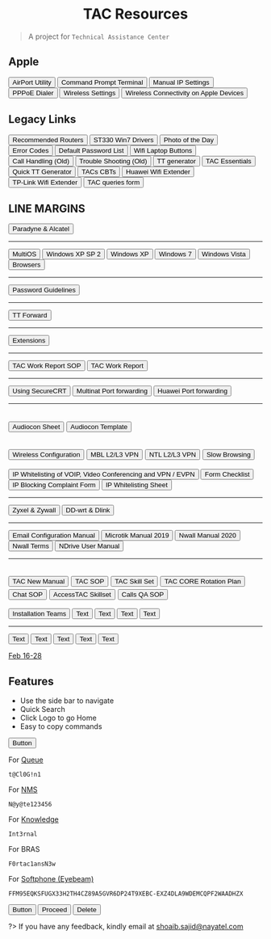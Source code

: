 
<h1 align="center"> TAC Resources </h1>

> A project for `Technical Assistance Center`


## Apple

<button class="mbtn blue" onclick="window.open('http://knowledge.dsl.net.pk/Apple/AirPort%20Utility%20Manual.pdf', '_blank')">AirPort Utility</button>
<button class="mbtn blue" onclick="window.open('http://knowledge.dsl.net.pk/Apple/Command%20Prompt_Ternminal.pdf', '_blank')">Command Prompt Terminal</button>
<button class="mbtn blue" onclick="window.open('http://knowledge.dsl.net.pk/Apple/Manual%20IP%20Settings.pdf', '_blank')">Manual IP Settings</button>
<button class="mbtn blue" onclick="window.open('http://knowledge.dsl.net.pk/Apple/PPPOE%20dialer.pdf', '_blank')">PPPoE Dialer</button>
<button class="mbtn blue" onclick="window.open('http://knowledge.dsl.net.pk/Apple/Wireless%20Settings.pdf', '_blank')">Wireless Settings</button>
<button class="mbtn blue" onclick="window.open('http://knowledge.dsl.net.pk/Apple/Wireless_Connectivity_IPhone-IPad-IPod.pdf', '_blank')">Wireless Connectivity on Apple Devices</button>

## Legacy Links

<button class="mbtn blue" onclick="window.open('http://knowledge.dsl.net.pk/routers/nayatel_recommeded_routers.htm', '_blank')">Recommended Routers</button>
<button class="mbtn blue" onclick="window.open('http://knowledge.dsl.net.pk/file/windows7.htm', '_blank')">ST330 Win7 Drivers</button>
<button class="mbtn blue" onclick="window.open('http://knowledge.dsl.net.pk/confusedali/index.php', '_blank')">Photo of the Day</button>
<button class="mbtn blue" onclick="window.open('http://knowledge.dsl.net.pk/ErrorCodes/errorcodes.htm', '_blank')">Error Codes</button>
<button class="mbtn blue" onclick="window.open('http://knowledge.dsl.net.pk/defaultpasswords.htm', '_blank')">Default Password List</button>
<button class="mbtn blue" onclick="window.open('https://www.speedguide.net/forums/showthread.php?214308-How-to-turn-on-off-Wireless-in-various-Laptop-Models', '_blank')">Wifi Laptop Buttons</button>
<button class="mbtn blue" onclick="window.open('http://knowledge.dsl.net.pk/troubleshooting/Callhandling.htm', '_blank')">Call Handling (Old)</button>
<button class="mbtn blue" onclick="window.open('http://knowledge.dsl.net.pk/guide/troubleshooting.htm', '_blank')">Trouble Shooting (Old)</button>
<button class="mbtn blue" onclick="window.open('http://knowledge.dsl.net.pk/tt/home.htm', '_blank')">TT generator</button>
<button class="mbtn blue" onclick="window.open('http://knowledge.dsl.net.pk/Doc.htm', '_blank')">TAC Essentials</button>
<button class="mbtn blue" onclick="window.open('http://knowledge.dsl.net.pk/qttg/qttg.html', '_blank')">Quick TT Generator</button>
<button class="mbtn blue" onclick="window.open('http://knowledge.dsl.net.pk/CBTS/cbt.html', '_blank')">TACs CBTs</button>
<button class="mbtn blue" onclick="window.open('http://knowledge.dsl.net.pk/Huawei%20Wifi%20Extender.pdf', '_blank')">Huawei Wifi Extender</button>
<button class="mbtn blue" onclick="window.open('http://knowledge.dsl.net.pk/TP-LINK%20Wifi%20Extender.pdf', '_blank')">TP-Link Wifi Extender</button>
<button class="mbtn blue" onclick="window.open('https://docs.google.com/forms/d/e/1FAIpQLSdqnZsiHvUt3ORc963ui2d_-QT5Kw291DrexK3t8uMqdrwgkQ/viewform?c=0&w=1&usp=send_form', '_blank')">TAC queries form</button>



## LINE MARGINS

<button class="mbtn blue" onclick="window.open('http://knowledge.dsl.net.pk/troubleshooting/DSLAM.htm', '_blank')">Paradyne & Alcatel</button>

--- 

<button class="mbtn blue" onclick="window.open('http://www.chasms.com/index.shtml', '_blank')">MultiOS</button>
<button class="mbtn blue" onclick="window.open('http://www.virtualdesktop.org/complete/xpsp2/index.html', '_blank')">Windows XP SP 2</button>
<button class="mbtn blue" onclick="window.open('http://www.virtualdesktop.org/complete/xp/index.html', '_blank')">Windows XP</button>
<button class="mbtn blue" onclick="window.open('http://www.ineedoshelp.com/win7/sim/desktop.html', '_blank')">Windows 7</button>
<button class="mbtn blue" onclick="window.open('http://www.ineedoshelp.com/vista/vistasim/desktop.html', '_blank')">Windows Vista</button>
<button class="mbtn blue" onclick="window.open('http://www.ineedoshelp.com/vista/browsers.html', '_blank')">Browsers</button>

---

<button class="mbtn blue" onclick="window.open('http://knowledge.dsl.net.pk/Password%20Guidelines%20for%20TAC.pdf', '_blank')">Password Guidelines</button>

---

<button class="mbtn blue" onclick="window.open('https://docs.google.com/spreadsheets/d/e/2PACX-1vTfIQ5m4qgpSiz3BOAvDFiLFRqKPfrhiGEo2Tcfk4tLSZD87U2KgkBkBH_RwJg01sdTW9WKwh88SelN/pubhtml', '_blank')">TT Forward</button>

---

<button class="mbtn blue" onclick="window.open('https://docs.google.com/spreadsheets/d/1VQaxvNPMNLT79INenGa1EUVogNOYS4rjxUBrD2vSlIs/edit#gid=669707985', '_blank')">Extensions</button>

---

<button class="mbtn blue" onclick="window.open('http://knowledge.dsl.net.pk/TAC_Work_Report/TAC_Work_Report_SOP.htm', '_blank')">TAC Work Report SOP</button>
<button class="mbtn blue" onclick="window.open('http://knowledge.dsl.net.pk/TAC_Work_Report/TAC_Work_Report.xlsx', '_blank')">TAC Work Report</button>

---

<button class="mbtn blue" onclick="window.open('http://knowledge.dsl.net.pk/Manuals/Manual%20-%20Using%20SecureCRT.pdf', '_blank')">Using SecureCRT</button>
<button class="mbtn blue" onclick="window.open('http://knowledge.dsl.net.pk/MultiNating_Port-Forwarding.pdf', '_blank')">Multinat Port forwarding</button>
<button class="mbtn blue" onclick="window.open('http://knowledge.dsl.net.pk/Huawei%20Port%20Forwarding.pdf', '_blank')">Huawei Port forwarding</button>


---

<button class="mbtn blue" onclick="window.open('https://docs.google.com/spreadsheets/u/0/d/1IFY5DM1ktCI9Yar9k0ks8pNa-Sz804Bh_jMGgIF2Tds/pub?output=html', '_blank')">Audiocon Sheet</button>
<button class="mbtn blue" onclick="window.open('https://docs.google.com/document/pub?id=1zE3tl94KEX5Ecxy_2KrzL7VCI7u6vIceewgN1Jz2Uo8', '_blank')">Audiocon Template</button>
---

<button class="mbtn blue" onclick="window.open('http://knowledge.dsl.net.pk/troubleshooting/wirelessconfiguration.htm', '_blank')">Wireless Configuration</button>
<button class="mbtn blue" onclick="window.open('http://knowledge.dsl.net.pk/troubleshooting/MBLL2L3.htm', '_blank')">MBL L2/L3 VPN</button>
<button class="mbtn blue" onclick="window.open('http://knowledge.dsl.net.pk/troubleshooting/L2VPNNTL.htm', '_blank')">NTL L2/L3 VPN</button>
<button class="mbtn blue" onclick="window.open('http://knowledge.dsl.net.pk/troubleshooting/SlowBrowsing.htm', '_blank')">Slow Browsing</button>
---

<button class="mbtn blue" onclick="window.open('http://knowledge.dsl.net.pk/NAYAtelGuideforIPWhitelistingofVOIPVideoConferencingVPNor%20EVPN.PDF', '_blank')">IP Whitelisting of VOIP,
Video Conferencing and VPN / EVPN</button>
<button class="mbtn blue" onclick="window.open('http://knowledge.dsl.net.pk/IP_Whiltelisting/Forms_Checklist.xls', '_blank')">Form Checklist</button>
<button class="mbtn blue" onclick="window.open('http://knowledge.dsl.net.pk/IP_Whiltelisting/IP_Blocking_Complaint_Form.xls', '_blank')">IP Blocking Complaint Form</button>
<button class="mbtn blue" onclick="window.open('https://docs.google.com/spreadsheets/d/1_PkyyzAloeymuUBdZOge2lV4jHHMT0um0haN9mQs8so/edit#gid=2', '_blank')">IP Whitelisting Sheet</button>

---

<button class="mbtn blue" onclick="window.open('https://www.zyxel.com/support/download_library.shtml?indexflag=20040906164737', '_blank')">Zyxel & Zywall</button>
<button class="mbtn blue" onclick="window.open('https://dd-wrt.com/support/router-database/', '_blank')">DD-wrt & Dlink</button>


---

<button class="mbtn blue" onclick="window.open('http://knowledge.dsl.net.pk/Core-Systems%20TAC_Manuals/Manual_for_email_configurations.pdf', '_blank')">Email Configuration Manual</button>
<button class="mbtn blue" onclick="window.open('http://knowledge.dsl.net.pk/Core-Systems%20TAC_Manuals/Manual_MicroTik_Configurations_2019.pdf', '_blank')">Microtik Manual 2019</button>
<button class="mbtn blue" onclick="window.open('http://knowledge.dsl.net.pk/Core-Systems%20TAC_Manuals/Manual_N-Wall_Installation_2020.pdf', '_blank')">Nwall Manual 2020</button>
<button class="mbtn blue" onclick="window.open('http://knowledge.dsl.net.pk/Core-Systems%20TAC_Manuals/Nwall%20Terms.pdf', '_blank')">Nwall Terms</button>
<button class="mbtn blue" onclick="window.open('http://knowledge.dsl.net.pk/Core-Systems%20TAC_Manuals/N-Drive%20User%20Manual.pdf', '_blank')">NDrive User Manual</button>

---

<button class="mbtn blue" onclick="window.open('http://knowledge.dsl.net.pk/file/tacmanual.htm', '_blank')">TAC New Manual</button>
<button class="mbtn blue" onclick="window.open('http://knowledge.dsl.net.pk/file/tacsop.htm', '_blank')">TAC SOP</button>
<button class="mbtn blue" onclick="window.open('http://knowledge.dsl.net.pk/file/skillset.htm', '_blank')">TAC Skill Set</button>
<button class="mbtn blue" onclick="window.open('http://knowledge.dsl.net.pk/file/Rotation%20Plan.htm', '_blank')">TAC CORE Rotation Plan</button>
<button class="mbtn blue" onclick="window.open('http://knowledge.dsl.net.pk/file/chat.htm', '_blank')">Chat SOP</button>
<button class="mbtn blue" onclick="window.open('http://knowledge.dsl.net.pk/file/ACCESStac.htm', '_blank')">AccessTAC Skillset</button>
<button class="mbtn blue" onclick="window.open('http://knowledge.dsl.net.pk/file/qacalls.htm', '_blank')">Calls QA SOP</button>
---

<button class="mbtn blue" onclick="window.open('https://docs.google.com/spreadsheets/d/e/2PACX-1vR2kc3nqipBqXtlD4SZXW3rpe-5k8yrmOcpvTZMtaGUqO2pK9H-tmC0ERYwJeias2r9qVJ8QV3i_JXP/pubhtml', '_blank')">Installation Teams</button>
<button class="mbtn blue" onclick="window.open('', '_blank')">Text</button>
<button class="mbtn blue" onclick="window.open('', '_blank')">Text</button>
<button class="mbtn blue" onclick="window.open('', '_blank')">Text</button>
<button class="mbtn blue" onclick="window.open('', '_blank')">Text</button>

---

<button class="mbtn blue" onclick="window.open('', '_blank')">Text</button>
<button class="mbtn blue" onclick="window.open('', '_blank')">Text</button>
<button class="mbtn blue" onclick="window.open('', '_blank')">Text</button>
<button class="mbtn blue" onclick="window.open('', '_blank')">Text</button>
<button class="mbtn blue" onclick="window.open('', '_blank')">Text</button>



[Feb 16-28](https://docs.google.com/spreadsheets/d/1Sfv9IA1-fnwDpw6aI67tjA-6UFOgLZa4EaNCoFou4NE/edit#gid=0)

## Features

- Use the side bar to navigate
- Quick Search
- Click Logo to go Home
- Easy to copy commands

<button class="mbtn blue" onclick="window.location.href='https://w3docs.com'">Button</button> 

For [Queue](http://172.21.22.142:8080/queuemetrics/qm/realtime2_frame.jsp)
```
t@Cl0G!n1
```
For [NMS](https://nms.nayatel.com/)
```
N@y@te123456
```
For [Knowledge](http://knowledge.dsl.net.pk/)
```
Int3rnal
```
For BRAS
```
F0rtac1ansN3w
```

For [Softphone (Eyebeam)](https://drive.google.com/file/d/1-s_57yWRCUyswre0IivmZGRkMLvjwDEg/view?usp=sharing)
```
FFM95EQKSFUGX33H2TH4CZ89A5GVR6DP24T9XEBC-EXZ4DLA9WDEMCQPF2WAADHZX
```

<button class="mbtn blue" onclick="window.location.href='https://w3docs.com'">Button</button> 
<button class="mbtn green">Proceed</button> <button class="mbtn red">Delete</button>

?> If you have any feedback, kindly email at shoaib.sajid@nayatel.com

